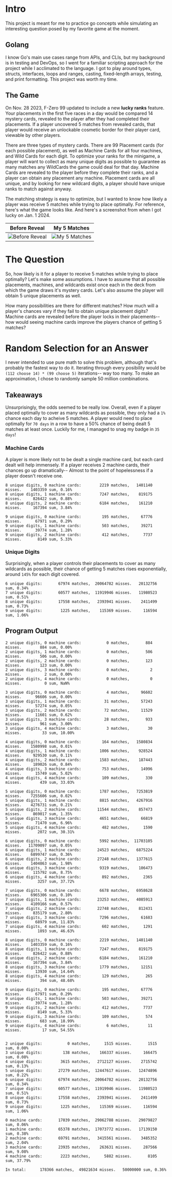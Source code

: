 # Intro

This project is meant for me to practice go concepts while simulating an interesting question posed by my favorite game at the moment.

## Golang

I know Go's main use cases range from APIs, and CLIs, but my background is in testing and DevOps, so I went for a familiar scripting approach for the project while I acclimated to the language. I got to play around types, structs, interfaces, loops and ranges, casting, fixed-length arrays, testing, and print formatting. This project was worth my time.

## The Game

On Nov. 28 2023, F-Zero 99 updated to include a new **lucky ranks** feature. Your placements in the first five races in a day would be compared 14 mystery cards, revealed to the player after they had completed their placements. If a player uncovered 5 matches from revealed cards, that player would receive an unlockable cosmetic border for their player card, viewable by other players.

There are three types of mystery cards. There are 99 Placement cards (for each possible placement), as well as Machine Cards for all four machines, and Wild Cards for each digit. To optimize your ranks for the minigame, a player will want to collect as many unique digits as possible to guarantee as many matches any WildCards the game could deal for that day. Machine Cards are revealed to the player before they complete their ranks, and a player can obtain any placement any machine. Placement cards are all unique, and by looking for new wildcard digits, a player should have unique ranks to match against anyway.

The matching strategy is easy to optimize, but I wanted to know how likely a player was receive 5 matches while trying to place optimally. For reference, here's what the game looks like. And here's a screenshot from when I got lucky on Jan. 1 2024.

Before Reveal | My 5 Matches
------------- | ------------
![Before Reveal](docs/img/lucky_rank_empty.jpg) | ![My 5 Matches](docs/img/5_matches.jpg)

# The Question

So, how likely is it for a player to receive 5 matches while trying to place optimally? Let's make some assumptions. I have to assume that all possible placements, machines, and wildcards exist once each in the deck from which the game draws it's mystery cards. Let's also assume the player will obtain 5 unique placements as well.

How many possibilities are there for different matches? How much will a player's chances vary if they fail to obtain unique placement digits? Machine cards are revealed before the player locks in their placements-- how would seeing machine cards improve the players chance of getting 5 matches?

# Random Selection for an Answer

I never intended to use pure math to solve this problem, although that's probably the fastest way to do it. Iterating through every posibility would be `(112 choose 14) * (99 choose 5)` iterations-- way too many. To make an approximation, I chose to randomly sample 50 million combinations.

## Takeaways
Unsurprisingly, the odds seemed to be really low. Overall, even if a player placed optimally to cover as many wildcards as possible, they only had a `1%` chance each day to acheive 5 matches. A player would need to place optimally for ``70 days`` in a row to have a 50% chance of being dealt 5 matches at least once. Luckily for me, I managed to snag my badge in `35 days`!

### Machine Cards
A player is more likely not to be dealt a single machine card, but each card dealt will help immensely. If a player receives 2 machine cards, their chances go up dramatically-- Almost to the point of hopelessness if a player doesn't receive one.

```
8 unique digits, 0 machine cards:        2219 matches,   1401140 misses.    1403359 sum, 0.16%
8 unique digits, 1 machine cards:        7247 matches,    819175 misses.     826422 sum, 0.88%
8 unique digits, 2 machine cards:        6184 matches,    161210 misses.     167394 sum, 3.84%

9 unique digits, 0 machine cards:         195 matches,     67776 misses.      67971 sum, 0.29%
9 unique digits, 1 machine cards:         503 matches,     39271 misses.      39774 sum, 1.28%
9 unique digits, 2 machine cards:         412 matches,      7737 misses.       8149 sum, 5.33%
```

### Unique Digits
Surprisingly, when a player controls their placements to cover as many wildcards as possible, their chance of getting 5 matches rises exponentially, around `145%` for each digit covered.
```
6 unique digits:       67974 matches,  20064782 misses.   20132756 sum, 0.34%
7 unique digits:       60577 matches,  11919946 misses.   11980523 sum, 0.51%
8 unique digits:       17558 matches,   2393941 misses.    2411499 sum, 0.73%
9 unique digits:        1225 matches,    115369 misses.     116594 sum, 1.06%
```

## Program Output
```
2 unique digits, 0 machine cards:           0 matches,       884 misses.        884 sum, 0.00%
2 unique digits, 1 machine cards:           0 matches,       506 misses.        506 sum, 0.00%
2 unique digits, 2 machine cards:           0 matches,       123 misses.        123 sum, 0.00%
2 unique digits, 3 machine cards:           0 matches,         2 misses.          2 sum, 0.00%
2 unique digits, 4 machine cards:           0 matches,         0 misses.          0 sum, NaN%

3 unique digits, 0 machine cards:           4 matches,     96602 misses.      96606 sum, 0.00%
3 unique digits, 1 machine cards:          31 matches,     57243 misses.      57274 sum, 0.05%
3 unique digits, 2 machine cards:          72 matches,     11529 misses.      11601 sum, 0.62%
3 unique digits, 3 machine cards:          28 matches,       933 misses.        961 sum, 3.00%
3 unique digits, 4 machine cards:           3 matches,        30 misses.         33 sum, 10.00%

4 unique digits, 0 machine cards:         164 matches,   1580834 misses.    1580998 sum, 0.01%
4 unique digits, 1 machine cards:        1006 matches,    928524 misses.     929530 sum, 0.11%
4 unique digits, 2 machine cards:        1583 matches,    187443 misses.     189026 sum, 0.84%
4 unique digits, 3 machine cards:         753 matches,     14996 misses.      15749 sum, 5.02%
4 unique digits, 4 machine cards:         109 matches,       330 misses.        439 sum, 33.03%

5 unique digits, 0 machine cards:        1787 matches,   7253819 misses.    7255606 sum, 0.02%
5 unique digits, 1 machine cards:        8815 matches,   4267916 misses.    4276731 sum, 0.21%
5 unique digits, 2 machine cards:       11544 matches,    857473 misses.     869017 sum, 1.35%
5 unique digits, 3 machine cards:        4651 matches,     66819 misses.      71470 sum, 6.96%
5 unique digits, 4 machine cards:         482 matches,      1590 misses.       2072 sum, 30.31%

6 unique digits, 0 machine cards:        5992 matches,  11703105 misses.   11709097 sum, 0.05%
6 unique digits, 1 machine cards:       24523 matches,   6875224 misses.    6899747 sum, 0.36%
6 unique digits, 2 machine cards:       27248 matches,   1377615 misses.    1404863 sum, 1.98%
6 unique digits, 3 machine cards:        9319 matches,    106473 misses.     115792 sum, 8.75%
6 unique digits, 4 machine cards:         892 matches,      2365 misses.       3257 sum, 37.72%

7 unique digits, 0 machine cards:        6678 matches,   6958628 misses.    6965306 sum, 0.10%
7 unique digits, 1 machine cards:       23253 matches,   4085913 misses.    4109166 sum, 0.57%
7 unique digits, 2 machine cards:       22748 matches,    812431 misses.     835179 sum, 2.80%
7 unique digits, 3 machine cards:        7296 matches,     61683 misses.      68979 sum, 11.83%
7 unique digits, 4 machine cards:         602 matches,      1291 misses.       1893 sum, 46.63%

8 unique digits, 0 machine cards:        2219 matches,   1401140 misses.    1403359 sum, 0.16%
8 unique digits, 1 machine cards:        7247 matches,    819175 misses.     826422 sum, 0.88%
8 unique digits, 2 machine cards:        6184 matches,    161210 misses.     167394 sum, 3.84%
8 unique digits, 3 machine cards:        1779 matches,     12151 misses.      13930 sum, 14.64%
8 unique digits, 4 machine cards:         129 matches,       265 misses.        394 sum, 48.68%

9 unique digits, 0 machine cards:         195 matches,     67776 misses.      67971 sum, 0.29%
9 unique digits, 1 machine cards:         503 matches,     39271 misses.      39774 sum, 1.28%
9 unique digits, 2 machine cards:         412 matches,      7737 misses.       8149 sum, 5.33%
9 unique digits, 3 machine cards:         109 matches,       574 misses.        683 sum, 18.99%
9 unique digits, 4 machine cards:           6 matches,        11 misses.         17 sum, 54.55%


2 unique digits:           0 matches,      1515 misses.       1515 sum, 0.00%
3 unique digits:         138 matches,    166337 misses.     166475 sum, 0.08%
4 unique digits:        3615 matches,   2712127 misses.    2715742 sum, 0.13%
5 unique digits:       27279 matches,  12447617 misses.   12474896 sum, 0.22%
6 unique digits:       67974 matches,  20064782 misses.   20132756 sum, 0.34%
7 unique digits:       60577 matches,  11919946 misses.   11980523 sum, 0.51%
8 unique digits:       17558 matches,   2393941 misses.    2411499 sum, 0.73%
9 unique digits:        1225 matches,    115369 misses.     116594 sum, 1.06%

0 machine cards:       17039 matches,  29062788 misses.   29079827 sum, 0.06%
1 machine cards:       65378 matches,  17073772 misses.   17139150 sum, 0.38%
2 machine cards:       69791 matches,   3415561 misses.    3485352 sum, 2.04%
3 machine cards:       23935 matches,    263631 misses.     287566 sum, 9.08%
4 machine cards:        2223 matches,      5882 misses.       8105 sum, 37.79%

In total:      178366 matches,  49821634 misses.   50000000 sum, 0.36%
```